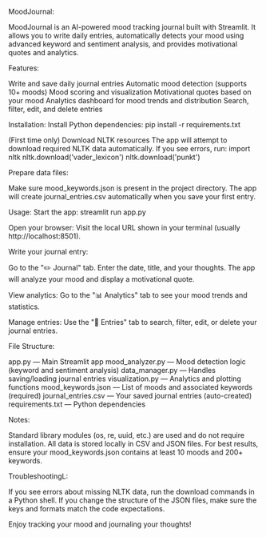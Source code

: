 MoodJournal:

MoodJournal is an AI-powered mood tracking journal built with Streamlit. It allows you to write daily entries, automatically detects your mood using advanced keyword and sentiment analysis, and provides motivational quotes and analytics.

Features:

Write and save daily journal entries
Automatic mood detection (supports 10+ moods)
Mood scoring and visualization
Motivational quotes based on your mood
Analytics dashboard for mood trends and distribution
Search, filter, edit, and delete entries


Installation:
Install Python dependencies:
pip install -r requirements.txt



(First time only) Download NLTK resources
The app will attempt to download required NLTK data automatically. If you see errors, run:
import nltk
nltk.download('vader_lexicon')
nltk.download('punkt')



Prepare data files:

Make sure mood_keywords.json is present in the project directory.
The app will create journal_entries.csv automatically when you save your first entry.


Usage:
Start the app:
streamlit run app.py


Open your browser:
Visit the local URL shown in your terminal (usually http://localhost:8501).


Write your journal entry:

Go to the "✏️ Journal" tab.
Enter the date, title, and your thoughts.
The app will analyze your mood and display a motivational quote.



View analytics:
Go to the "📊 Analytics" tab to see your mood trends and statistics.



Manage entries:
Use the "📝 Entries" tab to search, filter, edit, or delete your journal entries.


File Structure:

app.py — Main Streamlit app
mood_analyzer.py — Mood detection logic (keyword and sentiment analysis)
data_manager.py — Handles saving/loading journal entries
visualization.py — Analytics and plotting functions
mood_keywords.json — List of moods and associated keywords (required)
journal_entries.csv — Your saved journal entries (auto-created)
requirements.txt — Python dependencies


Notes:

Standard library modules (os, re, uuid, etc.) are used and do not require installation.
All data is stored locally in CSV and JSON files.
For best results, ensure your mood_keywords.json contains at least 10 moods and 200+ keywords.


TroubleshootingL:

If you see errors about missing NLTK data, run the download commands in a Python shell.
If you change the structure of the JSON files, make sure the keys and formats match the code expectations.


Enjoy tracking your mood and journaling your thoughts!